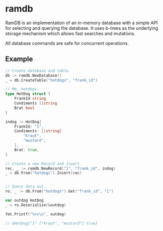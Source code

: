 # ramdb

RamDB is an implementation of an in-memory database with a simple API for selecting and querying the database. It uses b-trees as the underlying storage mechanism which allows fast searches and mutations.

All database commands are safe for concurrent operations.

## Example

```go
// Create database and table.
db := ramdb.NewDatabase()
_ = db.CreateTable("hotdogs", "frank_id")

// Mm, hotdogs.
type HotDog struct {
	FrankId string
	Condiments []string
	Brat bool
}

indog := HotDog{
	FrankId: "1",
	Condiments: []string{
		"kraut",
		"mustard",
	},
	Brat: true,
}

// Create a new Record and insert.
rec, _ := ramdb.NewRecord("1", "frank_id", indog)
_ = db.From("hotdogs").Insert(rec)


// Query data out.
ro, _ := db.From("hotdogs").Get("frank_id", "1")

var outdog HotDog
_ = ro.Deserialize(&outdog)

fmt.Printf("%+v\n", outdog)

// &HotDog{"1" ["kraut", "mustard"] true}
```
